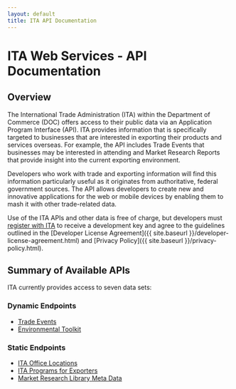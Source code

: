```yaml
---
layout: default
title: ITA API Documentation
---
```


# ITA Web Services - API Documentation

## Overview
The International Trade Administration (ITA) within the Department of Commerce (DOC) offers access to their public data via an Application Program Interface (API).  ITA provides information that is specifically targeted to businesses that are interested in exporting their products and services overseas.  For example, the API includes Trade Events that businesses may be interested in attending and Market Research Reports that provide insight into the current exporting environment.

Developers who work with trade and exporting information will find this information particularly useful as it originates from authoritative, federal government sources.  The API allows developers to create new and innovative applications for the web or mobile devices by enabling them to mash it with other trade-related data.

Use of the ITA APIs and other data is free of charge, but developers must [register with ITA](/_posts/2013-08-21-registration.markdown) to receive a development key and agree to the guidelines outlined in the [Developer License Agreement]({{ site.baseurl }}/developer-license-agreement.html) and [Privacy Policy]({{ site.baseurl }}/privacy-policy.html). 

## Summary of Available APIs
ITA currently provides access to seven data sets:

### Dynamic Endpoints

* [Trade Events](/_posts/2013-08-21-trade-events.markdown)
* [Environmental Toolkit](/_posts/2013-08-21-environmental-toolkit.markdown)

### Static Endpoints

* [ITA Office Locations](/_posts/2013-08-21-ita-office-locations.markdown)
* [ITA Programs for Exporters](/_posts/2013-08-21-ita-programs.markdown)
* [Market Research Library Meta Data](/_posts/2013-08-21-market-research-library-meta-data.markdown)
